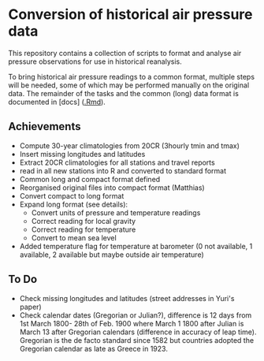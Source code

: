 Conversion of historical air pressure data
==========================================

This repository contains a collection of scripts to format and analyse air pressure observations for use in historical reanalysis. 

To bring historical air pressure readings to a common format, multiple steps will be needed, some of which may be performed manually on the original data. The remainder of the tasks and the common (long) data format is documented in [docs] ([.Rmd](docs/pressure_documentation.Rmd)).

Achievements
-----------------------
* Compute 30-year climatologies from 20CR (3hourly tmin and tmax)
* Insert missing longitudes and latitudes
* Extract 20CR climatologies for all stations and travel reports
* read in all new stations into R and converted to standard format
* Common long and compact format defined
* Reorganised original files into compact format (Matthias)
* Convert compact to long format
* Expand long format (see details):
  * Convert units of pressure and temperature readings
  * Correct reading for local gravity
  * Correct reading for temperature
  * Convert to mean sea level
* Added temperature flag for temperature at barometer (0 not available, 1 available, 2 available but maybe outside air temperature)

To Do
------------
* Check missing longitudes and latitudes (street addresses in Yuri's paper)
* Check calendar dates (Gregorian or Julian?), difference is 12 days from 1st March 1800- 28th of Feb. 1900 where March 1 1800 after Julian is March 13 after Gregorian calendars (difference in accuracy of leap time). Gregorian is the de facto standard since 1582 but countries adopted the Gregorian calendar as late as Greece in 1923.
